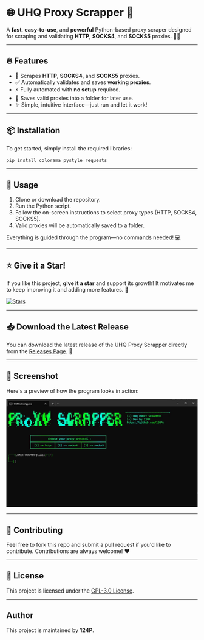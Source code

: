 
# 🌐 UHQ Proxy Scrapper 🚀

A **fast**, **easy-to-use**, and **powerful** Python-based proxy scraper designed for scraping and validating **HTTP**, **SOCKS4**, and **SOCKS5** proxies. 🕵️‍♂️

---

## 🔥 Features

- 🧹 Scrapes **HTTP**, **SOCKS4**, and **SOCKS5** proxies.
- ✅ Automatically validates and saves **working proxies**.
- ⚡️ Fully automated with **no setup** required.
- 📂 Saves valid proxies into a folder for later use.
- ✨ Simple, intuitive interface—just run and let it work!

---

## 📦 Installation

To get started, simply install the required libraries:

```bash
pip install colorama pystyle requests
```

---

## 🚀 Usage

1. Clone or download the repository.
2. Run the Python script.
3. Follow the on-screen instructions to select proxy types (HTTP, SOCKS4, SOCKS5).
4. Valid proxies will be automatically saved to a folder.

Everything is guided through the program—no commands needed! 💻

---

## ⭐️ Give it a Star!

If you like this project, **give it a star** and support its growth! It motivates me to keep improving it and adding more features. 🚀

[![Stars](https://img.shields.io/github/stars/124Px/Proxy-scrapper?style=social)](https://github.com/124Px/Proxy-scrapper)

---

## 📥 Download the Latest Release

You can download the latest release of the UHQ Proxy Scrapper directly from the [Releases Page](https://github.com/124Px/Proxy-scrapper/releases). 🚀

---

## 📸 Screenshot

Here's a preview of how the program looks in action:

![Screenshot](https://github.com/124Px/Proxy-scrapper/raw/main/screenshot.JPG)

---

## 🤝 Contributing

Feel free to fork this repo and submit a pull request if you'd like to contribute. Contributions are always welcome! ❤️

---

## 📜 License

This project is licensed under the [GPL-3.0 License](https://opensource.org/licenses/GPL-3.0).

---

## Author

This project is maintained by **124P**.
